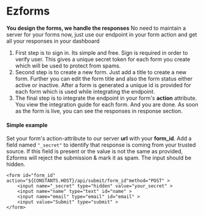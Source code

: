 # Ezforms

**You design the forms, we handle the responses**
No need to maintain a server for your forms now, just use our endpoint in your form action and get all your responses in your dashboard

 1. First step is to sign in. Its simple and free. Sign is required in order to verify user. This gives a unique secret token for each form you create which will be used to protect from spams.
 2. Second step is to create a new form. Just add a title to create a new form. Further you can edit the form title and also the form status either active or inactive. After a form is generated a unique id is provided for each form which is used while integrating the endpoint.
 3. The final step is to integrate the endpoint in your form's **action** attribute. You view the integration guide for each form. And you are done. As soon as the form is live, you can see the responses in response section. 

#### Simple example
Set your form's action-attribute to our server **url** with your **form_id**. Add a field named `"_secret"` to identify that response is coming from your trusted source. If this field is present or the value is not the same as provided, Ezforms will reject the submission & mark it as spam. The input should be hidden.

    <form id="form_id" action="${CONSTANTS.HOST}/api/submit/form_id"method="POST" >
	    <input name="_secret" type="hidden" value="your_secret" >
	    <input name="name" type="text" id="name" >
	    <input name="email" type="email" id="email" >
	    <input value="Submit" type="submit" >
    </form>


